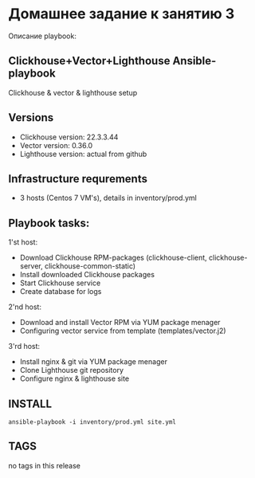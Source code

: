 # Домашнее задание к занятию 3 
Oписание playbook:

## Clickhouse+Vector+Lighthouse Ansible-playbook

Clickhouse & vector & lighthouse setup

## Versions

* Clickhouse version: 22.3.3.44
* Vector version: 0.36.0
* Lighthouse version: actual from github


## Infrastructure requrements
* 3 hosts (Centos 7 VM's), details in inventory/prod.yml

## Playbook tasks:
1'st host:
* Download Clickhouse RPM-packages (clickhouse-client, clickhouse-server, clickhouse-common-static)
* Install downloaded Clickhouse packages
* Start Clickhouse service
* Create database for logs

2'nd host:
* Download and install Vector RPM via YUM package menager
* Configuring vector service from template (templates/vector.j2)

3'rd host:
* Install nginx & git via YUM package menager
* Clone Lighthouse git repository
* Configure nginx & lighthouse site

## INSTALL

```
ansible-playbook -i inventory/prod.yml site.yml
```

## TAGS

no tags in this release